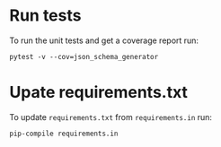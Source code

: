 

Run tests
=========

To run the unit tests and get a coverage report run:
```
pytest -v --cov=json_schema_generator
```


Upate requirements.txt
======================

To update `requirements.txt` from `requirements.in` run:
```
pip-compile requirements.in
```
